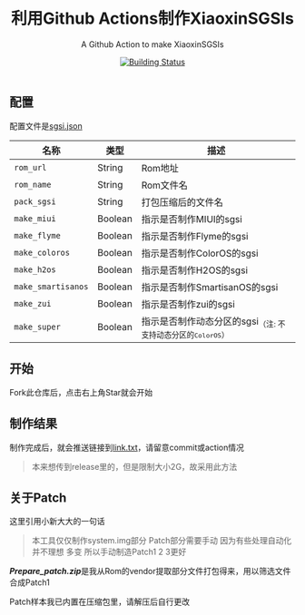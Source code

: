 <h1 align="center"> 利用Github Actions制作XiaoxinSGSIs</h1>

<p align="center">
	A Github Action to make XiaoxinSGSIs
</p>

<div align="center">
	<a href="../../actions">
		<img src="../../workflows/build_XiaoxinSGSIs/badge.svg" title="Building Status" />
	</a>
</div>

<br />

## 配置

配置文件是[sgsi.json](sgsi.json)

| 名称               | 类型    | 描述                                                         |
| ------------------ | ------- | ------------------------------------------------------------ |
| `rom_url`     | String  | Rom地址                                        |
| `rom_name`  | String  | Rom文件名                                        |
| `pack_sgsi`  | String  | 打包压缩后的文件名                                        |
| `make_miui` | Boolean  | 指示是否制作MIUI的sgsi                                            |
| `make_flyme`    | Boolean  | 指示是否制作Flyme的sgsi                                        |
| `make_coloros`   | Boolean | 指示是否制作ColorOS的sgsi                                     |
| `make_h2os`           | Boolean  | 指示是否制作H2OS的sgsi                  |
| `make_smartisanos`    | Boolean  | 指示是否制作SmartisanOS的sgsi                                           |
| `make_zui`        | Boolean  | 指示是否制作zui的sgsi                 |
| `make_super`      | Boolean  | 指示是否制作动态分区的sgsi<sub>（注: 不支持动态分区的`ColorOS`）</sub>        |

## 开始

Fork此仓库后，点击右上角Star就会开始

## 制作结果
制作完成后，就会推送链接到[link.txt](link.txt)，请留意commit或action情况
>本来想传到release里的，但是限制大小2G，故采用此方法

## 关于Patch
这里引用小新大大的一句话 
>本工具仅仅制作system.img部分 Patch部分需要手动 因为有些处理自动化并不理想 多变 所以手动制造Patch1 2 3更好

***Prepare_patch.zip***是我从Rom的vendor提取部分文件打包得来，用以筛选文件合成Patch1

Patch样本我已内置在压缩包里，请解压后自行更改
